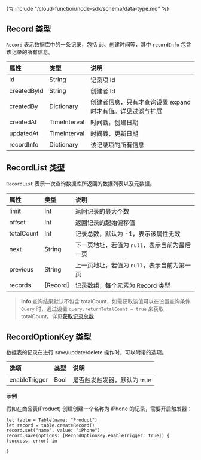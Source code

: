 {% include "/cloud-function/node-sdk/schema/data-type.md" %}

## Record 类型

`Record` 表示数据库中的一条记录，包括 `id`、创建时间等，其中 `recordInfo` 包含该记录的所有信息。

| 属性         |  类型   | 说明 |
| :--------- | :---     | :--- |
| id         |   String  |记录项 Id |
| createdById|  String    | 创建者 Id |
| createdBy  |  Dictionary  | 创建者信息，只有才查询设置 expand 时才有值。详见[过滤与扩展](./select-and-expand.md) |
| createdAt  |  TimeInterval | 时间戳，创建日期 |
| updatedAt  |  TimeInterval | 时间戳，更新日期  |
| recordInfo |  Dictionary  | 该记录项的所有信息 |

## RecordList 类型

`RecordList` 表示一次查询数据库所返回的数据列表以及元数据。

| 属性       |  类型    |  说明 |
| :--------- | :--- | :----   |
| limit     |  Int  |  返回记录的最大个数   |
| offset    | Int  |    返回记录的起始偏移值 |
| totalCount  | Int   |   记录总数，默认为 -1，表示该属性无效 |
| next      | String  |   下一页地址，若值为 `null`，表示当前为最后一页 |
| previous  | String  |    上一页地址，若值为 `null`，表示当前为第一页 |
| records  |   [Record] | 记录数组，每个元素为 Record 类型   |

> **info**
> 查询结果默认不包含 totalCount，如需获取该值可以在设置查询条件 `Query` 时，通过设置 `query.returnTotalCount = true` 来获取 totalCount。详见[获取记录总数](./limit-and-order.md)

## RecordOptionKey 类型

数据表的记录在进行 save/update/delete 操作时，可以附带的选项。

| 选项           |   类型  |  说明    |
| :-----------  | :----------- | :------------     |
| enableTrigger | Bool |  是否触发触发器，默认为 true | 

**示例**

假如在商品表(Product) 创建创建一个名称为 iPhone 的记录，需要开启触发器：

```
let table = Table(name: "Product")
let record = table.createRecord()
record.set("name", value: "iPhone")
record.save(options: [RecordOptionKey.enableTrigger: true]) { (success, error) in

}
```
